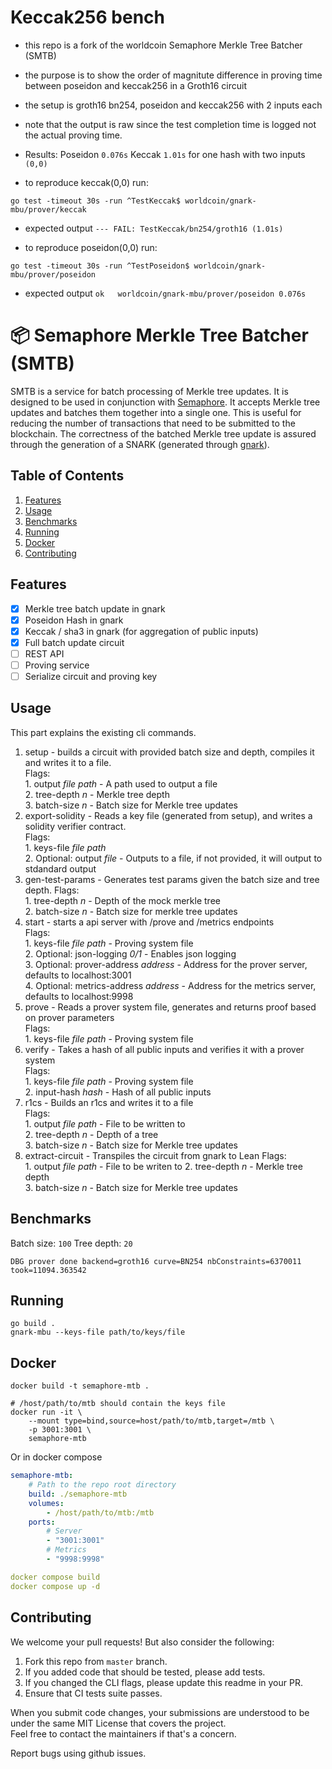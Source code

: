 # Keccak256 bench
- this repo is a fork of the worldcoin Semaphore Merkle Tree Batcher (SMTB)
- the purpose is to show the order of magnitute difference in proving time between poseidon and keccak256 in a Groth16 circuit
- the setup is groth16 bn254, poseidon and keccak256 with 2 inputs each
- note that the output is raw since the test completion time is logged not the actual proving time.
- Results: Poseidon `0.076s` Keccak `1.01s` for one hash with two inputs `(0,0)`

- to reproduce keccak(0,0) run:
```
go test -timeout 30s -run ^TestKeccak$ worldcoin/gnark-mbu/prover/keccak
```
- expected output `--- FAIL: TestKeccak/bn254/groth16 (1.01s)`

- to reproduce poseidon(0,0) run:
```
go test -timeout 30s -run ^TestPoseidon$ worldcoin/gnark-mbu/prover/poseidon
```
- expected output `ok  	worldcoin/gnark-mbu/prover/poseidon 0.076s`



# 📦 Semaphore Merkle Tree Batcher (SMTB)

SMTB is a service for batch processing of Merkle tree updates. It is designed to be used in conjunction with [Semaphore](https://github.com/semaphore-protocol/semaphore). It accepts Merkle tree updates and batches them together into a single one. This is useful for reducing the number of transactions that need to be submitted to the blockchain. The correctness of the batched Merkle tree update is assured through the generation of a SNARK (generated through [gnark](https://github.com/ConsenSys/gnark)).

## Table of Contents
1. [Features](#features)
2. [Usage](#usage)
3. [Benchmarks](#benchmarks)
4. [Running](#running)
5. [Docker](#docker)
6. [Contributing](#contributing)

## Features

- [x] Merkle tree batch update in gnark
- [x] Poseidon Hash in gnark
- [x] Keccak / sha3 in gnark (for aggregation of public inputs)
- [x] Full batch update circuit
- [ ] REST API
- [ ] Proving service
- [ ] Serialize circuit and proving key

## Usage  
This part explains the existing cli commands.  
  
1. setup - builds a circuit with provided batch size and depth, compiles it and writes it to a file.  
    Flags:  
        1. output *file path* - A path used to output a file  
        2. tree-depth *n* - Merkle tree depth  
        3. batch-size *n* - Batch size for Merkle tree updates
2. export-solidity  - Reads a key file (generated from setup), and writes a solidity verifier contract.  
    Flags:  
        1. keys-file *file path*  
        2. Optional: output *file* - Outputs to a file, if not provided, it will output to stdandard output  
3. gen-test-params - Generates test params given the batch size and tree depth. 
    Flags:  
        1. tree-depth *n* - Depth of the mock merkle tree  
        2. batch-size *n* - Batch size for merkle tree updates  
4. start - starts a api server with /prove and /metrics endpoints  
    Flags:  
        1. keys-file *file path* - Proving system file  
        2. Optional: json-logging *0/1* - Enables json logging  
        3. Optional: prover-address *address* - Address for the prover server, defaults to localhost:3001  
        4. Optional: metrics-address *address* - Address for the metrics server, defaults to localhost:9998  
5. prove - Reads a prover system file, generates and returns proof based on prover parameters  
    Flags:  
        1. keys-file *file path* - Proving system file  
6. verify - Takes a hash of all public inputs and verifies it with a prover system  
    Flags:  
        1. keys-file *file path* - Proving system file  
        2. input-hash *hash* - Hash of all public inputs  
7. r1cs - Builds an r1cs and writes it to a file  
    Flags:  
        1. output *file path* - File to be written to  
        2. tree-depth *n* - Depth of a tree  
        3. batch-size *n* - Batch size for Merkle tree updates
8. extract-circuit - Transpiles the circuit from gnark to Lean
    Flags:  
        1. output *file path* - File to be writen to
        2. tree-depth *n* - Merkle tree depth  
        3. batch-size *n* - Batch size for Merkle tree updates

## Benchmarks

Batch size: `100`
Tree depth: `20`
```
DBG prover done backend=groth16 curve=BN254 nbConstraints=6370011 took=11094.363542
```

## Running
```shell
go build .
gnark-mbu --keys-file path/to/keys/file
```

## Docker
```shell
docker build -t semaphore-mtb .

# /host/path/to/mtb should contain the keys file
docker run -it \
    --mount type=bind,source=host/path/to/mtb,target=/mtb \
    -p 3001:3001 \
    semaphore-mtb
```

Or in docker compose
```yaml
semaphore-mtb:
    # Path to the repo root directory
    build: ./semaphore-mtb
    volumes:
        - /host/path/to/mtb:/mtb
    ports:
        # Server
        - "3001:3001"
        # Metrics
        - "9998:9998"

docker compose build
docker compose up -d
```

## Contributing

We welcome your pull requests! But also consider the following:  

1. Fork this repo from `master` branch.  
2. If you added code that should be tested, please add tests.  
3. If you changed the CLI flags, please update this readme in your PR.  
4. Ensure that CI tests suite passes.  

When you submit code changes, your submissions are understood to be under the same MIT License that covers the project.  
Feel free to contact the maintainers if that's a concern.  

Report bugs using github issues. 